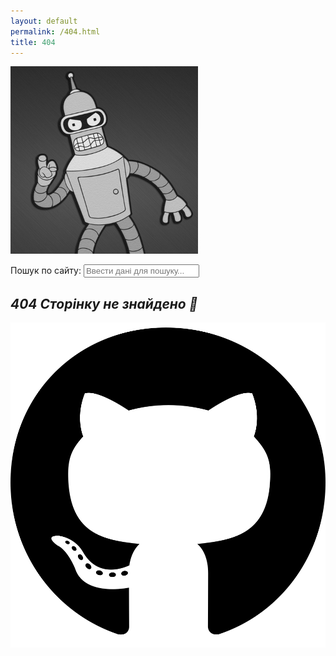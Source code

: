 ```yaml
---
layout: default
permalink: /404.html
title: 404
---
```

![nyurch logo](/img/bender.png?style=404)  

  <!-- Html Elements for Search -->
  <div id="search-container">Пошук по сайту:
  <input type="text" id="search-input" placeholder="Ввести дані для пошуку...">
  <ul id="results-container"></ul>
  </div>

  <!-- Script pointing to search-script.js -->
  <script src="/js/simple-jekyll-search.min.js" type="text/javascript"></script>

  <!-- Configuration -->
  <script>
  SimpleJekyllSearch({
    searchInput: document.getElementById('search-input'),
    resultsContainer: document.getElementById('results-container'),
    json: '/search.json'
  })
  </script>

## ***404 Сторінку не знайдено  :shit:***

![github logo](/media/github.svg?style=head)  
